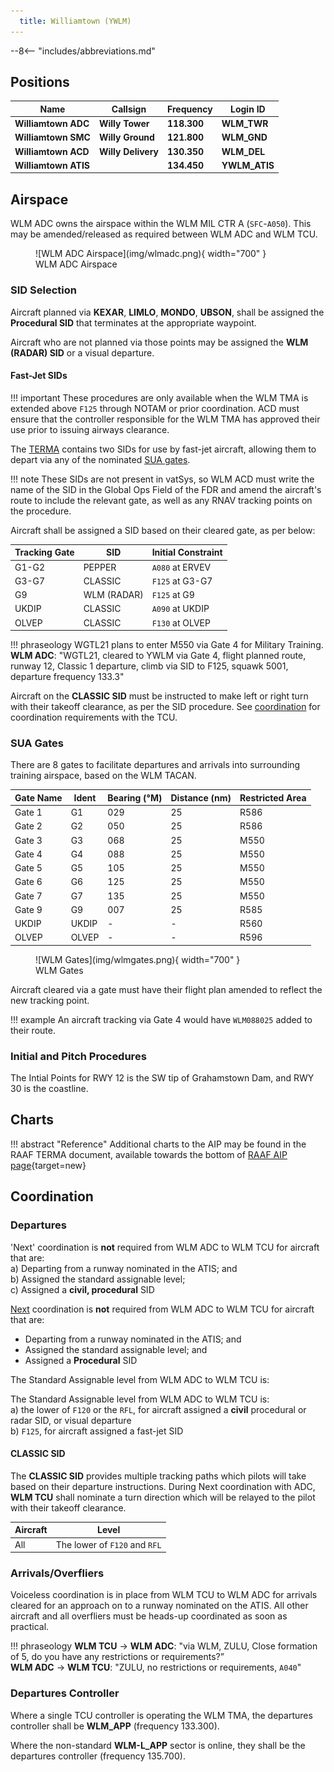 ```yaml
---
  title: Williamtown (YWLM)
---
```


--8<-- "includes/abbreviations.md"

## Positions

| Name               | Callsign       | Frequency        | Login ID              |
| ------------------ | -------------- | ---------------- | --------------------------------------|
| **Williamtown ADC**    | **Willy Tower**  | **118.300**         | **WLM_TWR**        |
| **Williamtown SMC**    | **Willy Ground**  | **121.800**         | **WLM_GND**        |
| **Williamtown ACD**    | **Willy Delivery**  | **130.350**         | **WLM_DEL**       |
| **Williamtown ATIS**    |   | **134.450**         | **YWLM_ATIS**       |

## Airspace
WLM ADC owns the airspace within the WLM MIL CTR A (`SFC`-`A050`). This may be amended/released as required between WLM ADC and WLM TCU.

<figure markdown>
![WLM ADC Airspace](img/wlmadc.png){ width="700" }
  <figcaption>WLM ADC Airspace</figcaption>
</figure>

### SID Selection
Aircraft planned via **KEXAR**, **LIMLO**, **MONDO**, **UBSON**, shall be assigned the **Procedural SID** that terminates at the appropriate waypoint.  

Aircraft who are not planned via those points may be assigned the **WLM (RADAR) SID** or a visual departure. 

#### Fast-Jet SIDs
!!! important
    These procedures are only available when the WLM TMA is extended above `F125` through NOTAM or prior coordination. ACD must ensure that the controller responsible for the WLM TMA has approved their use prior to issuing airways clearance.

The [TERMA](https://ais-af.airforce.gov.au/australian-aip) contains two SIDs for use by fast-jet aircraft, allowing them to depart via any of the nominated [SUA gates](#sua-gates).

!!! note
    These SIDs are not present in vatSys, so WLM ACD must write the name of the SID in the Global Ops Field of the FDR and amend the aircraft's route to include the relevant gate, as well as any RNAV tracking points on the procedure.

Aircraft shall be assigned a SID based on their cleared gate, as per below:

| Tracking Gate | SID | Initial Constraint |
| ----- | ---------| --------------- |
| G1-G2 | PEPPER  | `A080` at ERVEV |
| G3-G7 | CLASSIC | `F125` at G3-G7 |
| G9    | WLM (RADAR)    | `F125` at G9 |
| UKDIP | CLASSIC | `A090` at UKDIP |
| OLVEP | CLASSIC | `F130` at OLVEP |

!!! phraseology
    WGTL21 plans to enter M550 via Gate 4 for Military Training.  
    **WLM ADC**: "WGTL21, cleared to YWLM via Gate 4, flight planned route, runway 12, Classic 1 departure, climb via SID to F125, squawk 5001, departure frequency 133.3"  

Aircraft on the **CLASSIC SID** must be instructed to make left or right turn with their takeoff clearance, as per the SID procedure. See [coordination](#departures) for coordination requirements with the TCU.

### SUA Gates
There are 8 gates to facilitate departures and arrivals into surrounding training airspace, based on the WLM TACAN. 

| Gate Name | Ident | Bearing (°M) | Distance (nm) | Restricted Area |
| ----- | ---------| --------------- | -------- | ---------------- |
| Gate 1 | G1 | 029 | 25 | R586 |
| Gate 2 | G2 | 050 | 25 | R586 | 
| Gate 3 | G3 | 068 | 25 | M550 |
| Gate 4 | G4 | 088 | 25 | M550 |
| Gate 5 | G5 | 105 | 25 | M550 |
| Gate 6 | G6 | 125 | 25 | M550 |
| Gate 7 | G7 | 135 | 25 | M550 |
| Gate 9 | G9 | 007 | 25 | R585 |
| UKDIP | UKDIP | - | - | R560 |
| OLVEP | OLVEP | - | - | R596 |

<figure markdown>
![WLM Gates](img/wlmgates.png){ width="700" }
  <figcaption>WLM Gates</figcaption>
</figure>

Aircraft cleared via a gate must have their flight plan amended to reflect the new tracking point.

!!! example
    An aircraft tracking via Gate 4 would have `WLM088025` added to their route.

### Initial and Pitch Procedures 
The Intial Points for RWY 12 is the SW tip of Grahamstown Dam, and RWY 30 is the coastline.

## Charts
!!! abstract "Reference"
    Additional charts to the AIP may be found in the RAAF TERMA document, available towards the bottom of [RAAF AIP page](https://ais-af.airforce.gov.au/australian-aip){target=new}

## Coordination
### Departures

'Next' coordination is **not** required from WLM ADC to WLM TCU for aircraft that are:  
a) Departing from a runway nominated in the ATIS; and  
b) Assigned the standard assignable level;  
c) Assigned a **civil, procedural** SID  

[Next](../../controller-skills/coordination.md#next) coordination is **not** required from WLM ADC to WLM TCU for aircraft that are:  


- Departing from a runway nominated in the ATIS; and  
- Assigned the standard assignable level; and 
- Assigned a **Procedural** SID

The Standard Assignable level from WLM ADC to WLM TCU is:


The Standard Assignable level from WLM ADC to WLM TCU is:  
a) the lower of `F120` or the `RFL`, for aircraft assigned a **civil** procedural or radar SID, or visual departure  
b) `F125`, for aircraft assigned a fast-jet SID

#### CLASSIC SID
The **CLASSIC SID** provides multiple tracking paths which pilots will take based on their departure instructions. During Next coordination with ADC, **WLM TCU** shall nominate a turn direction which will be relayed to the pilot with their takeoff clearance.

| Aircraft | Level |
| ------- | ----- |
| All | The lower of `F120` and `RFL` |


### Arrivals/Overfliers
Voiceless coordination is in place from WLM TCU to WLM ADC for arrivals cleared for an approach on to a runway nominated on the ATIS. All other aircraft and all overfliers must be heads-up coordinated as soon as practical.

!!! phraseology
    <span class="hotline">**WLM TCU** -> **WLM ADC**</span>: "via WLM, ZULU, Close formation of 5, do you have any restrictions or requirements?”  
    <span class="hotline">**WLM ADC** -> **WLM TCU**</span>: "ZULU, no restrictions or requirements, `A040`"  

### Departures Controller
Where a single TCU controller is operating the WLM TMA, the departures controller shall be **WLM_APP** (frequency 133.300).

Where the non-standard **WLM-L_APP** sector is online, they shall be the departures controller (frequency 135.700).

